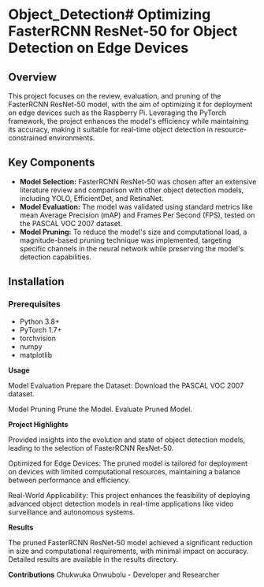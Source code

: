 # Object_Detection# Optimizing FasterRCNN ResNet-50 for Object Detection on Edge Devices

## Overview
This project focuses on the review, evaluation, and pruning of the FasterRCNN ResNet-50 model, with the aim of optimizing it for deployment on edge devices such as the Raspberry Pi. Leveraging the PyTorch framework, the project enhances the model's efficiency while maintaining its accuracy, making it suitable for real-time object detection in resource-constrained environments.

## Key Components
- **Model Selection:** FasterRCNN ResNet-50 was chosen after an extensive literature review and comparison with other object detection models, including YOLO, EfficientDet, and RetinaNet.
- **Model Evaluation:** The model was validated using standard metrics like mean Average Precision (mAP) and Frames Per Second (FPS), tested on the PASCAL VOC 2007 dataset.
- **Model Pruning:** To reduce the model's size and computational load, a magnitude-based pruning technique was implemented, targeting specific channels in the neural network while preserving the model's detection capabilities.

## Installation
### Prerequisites
- Python 3.8+
- PyTorch 1.7+
- torchvision
- numpy
- matplotlib

**Usage**

Model Evaluation
Prepare the Dataset: Download the PASCAL VOC 2007 dataset.

Model Pruning
Prune the Model.
Evaluate Pruned Model.

**Project Highlights**

Provided insights into the evolution and state of object detection models, leading to the selection of FasterRCNN ResNet-50.

Optimized for Edge Devices: The pruned model is tailored for deployment on devices with limited computational resources, maintaining a balance between performance and efficiency.

Real-World Applicability: This project enhances the feasibility of deploying advanced object detection models in real-time applications like video surveillance and autonomous systems.

**Results**

The pruned FasterRCNN ResNet-50 model achieved a significant reduction in size and computational requirements, with minimal impact on accuracy. Detailed results are available in the results directory.

**Contributions**
Chukwuka Onwubolu - Developer and Researcher
